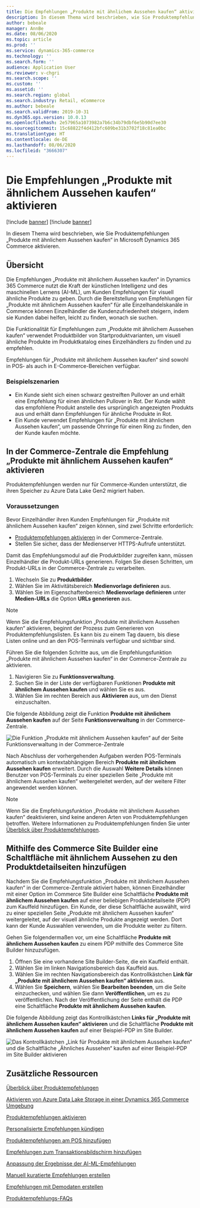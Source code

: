 ```yaml
---
title: Die Empfehlungen „Produkte mit ähnlichem Aussehen kaufen“ aktivieren
description: In diesem Thema wird beschrieben, wie Sie Produktempfehlungen „Produkte mit ähnlichem Aussehen kaufen“ in Microsoft Dynamics 365 Commerce aktivieren.
author: bebeale
manager: AnnBe
ms.date: 08/06/2020
ms.topic: article
ms.prod: ''
ms.service: dynamics-365-commerce
ms.technology: ''
ms.search.form: ''
audience: Application User
ms.reviewer: v-chgri
ms.search.scope: ''
ms.custom: ''
ms.assetid: ''
ms.search.region: global
ms.search.industry: Retail, eCommerce
ms.author: bebeale
ms.search.validFrom: 2019-10-31
ms.dyn365.ops.version: 10.0.13
ms.openlocfilehash: 2e57965a1073982a7b6c34b79dbf6e5b90d7ee30
ms.sourcegitcommit: 15c68822f4d412bfc609be31b3702f18c81ea0bc
ms.translationtype: HT
ms.contentlocale: de-DE
ms.lasthandoff: 08/06/2020
ms.locfileid: "3666307"
---
```

# <a name="enable-shop-similar-looks-recommendations"></a>Die Empfehlungen „Produkte mit ähnlichem Aussehen kaufen“ aktivieren

[!include [banner](includes/banner.md)]
[!include [banner](includes/preview-banner.md)]

In diesem Thema wird beschrieben, wie Sie Produktempfehlungen „Produkte mit ähnlichem Aussehen kaufen“ in Microsoft Dynamics 365 Commerce aktivieren.

## <a name="overview"></a>Übersicht

Die Empfehlungen „Produkte mit ähnlichem Aussehen kaufen“ in Dynamics 365 Commerce nutzt die Kraft der künstlichen Intelligenz und des maschinellen Lernens (AI-ML), um Kunden Empfehlungen für visuell ähnliche Produkte zu geben. Durch die Bereitstellung von Empfehlungen für „Produkte mit ähnlichem Aussehen kaufen“ für alle Einzelhandelskanäle in Commerce können Einzelhändler die Kundenzufriedenheit steigern, indem sie Kunden dabei helfen, leicht zu finden, wonach sie suchen.

Die Funktionalität für Empfehlungen zum „Produkte mit ähnlichem Aussehen kaufen“ verwendet Produktbilder von Startproduktvarianten, um visuell ähnliche Produkte im Produktkatalog eines Einzelhändlers zu finden und zu empfehlen. 

Empfehlungen für „Produkte mit ähnlichem Aussehen kaufen“ sind sowohl in POS‑ als auch in E-Commerce-Bereichen verfügbar.

### <a name="example-scenarios"></a>Beispielszenarien

- Ein Kunde sieht sich einen schwarz gestreiften Pullover an und erhält eine Empfehlung für einen ähnlichen Pullover in Rot. Der Kunde wählt das empfohlene Produkt anstelle des ursprünglich angezeigten Produkts aus und erhält dann Empfehlungen für ähnliche Produkte in Rot. 
- Ein Kunde verwendet Empfehlungen für „Produkte mit ähnlichem Aussehen kaufen“, um passende Ohrringe für einen Ring zu finden, den der Kunde kaufen möchte.

## <a name="enable-shop-similar-looks-recommendations-in-commerce-headquarters"></a>In der Commerce-Zentrale die Empfehlung „Produkte mit ähnlichem Aussehen kaufen“ aktivieren

Produktempfehlungen werden nur für Commerce-Kunden unterstützt, die ihren Speicher zu Azure Data Lake Gen2 migriert haben.

### <a name="prerequisites"></a>Voraussetzungen

Bevor Einzelhändler ihren Kunden Empfehlungen für „Produkte mit ähnlichem Aussehen kaufen“ zeigen können, sind zwei Schritte erforderlich:

- [Produktempfehlungen aktivieren](enable-product-recommendations.md) in der Commerce-Zentrale.
- Stellen Sie sicher, dass der Medienserver HTTPS-Aufrufe unterstützt.

Damit das Empfehlungsmodul auf die Produktbilder zugreifen kann, müssen Einzelhändler die Produkt-URLs generieren. Folgen Sie diesen Schritten, um Produkt-URLs in der Commerce-Zentrale zu verarbeiten.

1. Wechseln Sie zu **Produktbilder**.
1. Wählen Sie im Aktivitätsbereich **Medienvorlage definieren** aus.
1. Wählen Sie im Eigenschaftenbereich **Medienvorlage definieren** unter **Medien-URLs** die Option **URLs generieren** aus.

> [!NOTE]
> Wenn Sie die Empfehlungsfunktion „Produkte mit ähnlichem Aussehen kaufen“ aktivieren, beginnt der Prozess zum Generieren von Produktempfehlungslisten. Es kann bis zu einem Tag dauern, bis diese Listen online und an den POS-Terminals verfügbar und sichtbar sind.

Führen Sie die folgenden Schritte aus, um die Empfehlungsfunktion „Produkte mit ähnlichem Aussehen kaufen“ in der Commerce-Zentrale zu aktivieren.

1. Navigieren Sie zu **Funktionsverwaltung**.
1. Suchen Sie in der Liste der verfügbaren Funktionen **Produkte mit ähnlichem Aussehen kaufen** und wählen Sie es aus.
1. Wählen Sie im rechten Bereich aus **Aktivieren** aus, um den Dienst einzuschalten.

Die folgende Abbildung zeigt die Funktion **Produkte mit ähnlichem Aussehen kaufen** auf der Seite **Funktionsverwaltung** in der Commerce-Zentrale.

![Die Funktion „Produkte mit ähnlichem Aussehen kaufen“ auf der Seite Funktionsverwaltung in der Commerce-Zentrale](./media/enableshopsimilarlooks.png)

Nach Abschluss der vorhergehenden Aufgaben werden POS-Terminals automatisch um kontextabhängigen Bereich **Produkte mit ähnlichem Aussehen kaufen** erweitert. Durch die Auswahl **Weitere Details** können Benutzer von POS-Terminals zu einer speziellen Seite „Produkte mit ähnlichem Aussehen kaufen“ weitergeleitet werden, auf der weitere Filter angewendet werden können.

> [!NOTE]
> Wenn Sie die Empfehlungsfunktion „Produkte mit ähnlichem Aussehen kaufen“ deaktivieren, sind keine anderen Arten von Produktempfehlungen betroffen. Weitere Informationen zu Produktempfehlungen finden Sie unter [Überblick über Produktempfehlungen](product-recommendations.md).

## <a name="add-a-shop-similar-looks-button-to-product-details-pages-by-using-commerce-site-builder"></a>Mithilfe des Commerce Site Builder eine Schaltfläche mit ähnlichem Aussehen zu den Produktdetailseiten hinzufügen

Nachdem Sie die Empfehlungsfunktion „Produkte mit ähnlichem Aussehen kaufen“ in der Commerce-Zentrale aktiviert haben, können Einzelhändler mit einer Option im Commerce Site Builder eine Schaltfläche **Produkte mit ähnlichem Aussehen kaufen** auf einer beliebigen Produktdetailseite (PDP) zum Kauffeld hinzufügen. Ein Kunde, der diese Schaltfläche auswählt, wird zu einer speziellen Seite „Produkte mit ähnlichem Aussehen kaufen“ weitergeleitet, auf der visuell ähnliche Produkte angezeigt werden. Dort kann der Kunde Auswahlen verwenden, um die Produkte weiter zu filtern.

Gehen Sie folgendermaßen vor, um eine Schaltfläche **Produkte mit ähnlichem Aussehen kaufen** zu einem PDP mithilfe des Commerce Site Builder hinzuzufügen.

1. Öffnen Sie eine vorhandene Site Builder-Seite, die ein Kauffeld enthält.
1. Wählen Sie im linken Navigationsbereich das Kauffeld aus.
1. Wählen Sie im rechten Navigationsbereich das Kontrollkästchen **Link für „Produkte mit ähnlichem Aussehen kaufen“ aktivieren** aus.
1. Wählen Sie **Speichern**, wählen Sie **Bearbeiten beenden**, um die Seite einzuchecken, und wählen Sie dann **Veröffentlichen**, um es zu veröffentlichen. Nach der Veröffentlichung der Seite enthält die PDP eine Schaltfläche **Produkte mit ähnlichem Aussehen kaufen**.

Die folgende Abbildung zeigt das Kontrollkästchen **Links für „Produkte mit ähnlichem Aussehen kaufen“ aktivieren** und die Schaltfläche **Produkte mit ähnlichem Aussehen kaufen** auf einer Beispiel-PDP im Site Builder.

![Das Kontrollkästchen „Link für Produkte mit ähnlichem Aussehen kaufen“ und die Schaltfläche „Ähnliches Aussehen“ kaufen auf einer Beispiel-PDP im Site Builder aktivieren](./media/SSLecomtooling.png)

## <a name="additional-resources"></a>Zusätzliche Ressourcen

[Überblick über Produktempfehlungen](product-recommendations.md)

[Aktivieren von Azure Data Lake Storage in einer Dynamics 365 Commerce Umgebung](enable-adls-environment.md)

[Produktempfehlungen aktivieren](enable-product-recommendations.md)

[Personalisierte Empfehlungen kündigen](personalization-gdpr.md)

[Produktempfehlungen am POS hinzufügen](product.md)

[Empfehlungen zum Transaktionsbildschirm hinzufügen](add-recommendations-control-pos-screen.md)

[Anpassung der Ergebnisse der AI-ML-Empfehlungen](modify-product-recommendation-results.md)

[Manuell kuratierte Empfehlungen erstellen](create-editorial-recommendation-lists.md)

[Empfehlungen mit Demodaten erstellen](product-recommendations-demo-data.md)

[Produktempfehlungs-FAQs](faq-recommendations.md)
